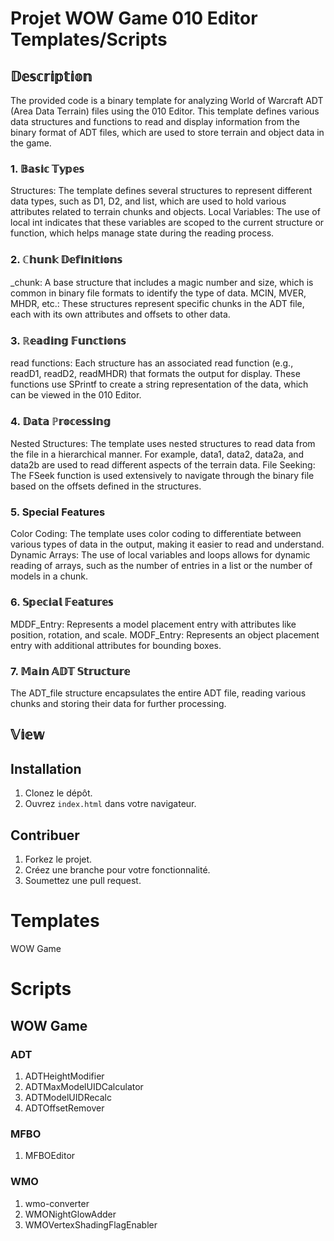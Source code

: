 # Projet WOW Game 010 Editor Templates/Scripts

## 𝔻𝕖𝕤𝕔𝕣𝕚𝕡𝕥𝕚𝕠𝕟
The provided code is a binary template for analyzing World of Warcraft ADT (Area Data Terrain) files using the 010 Editor. 
This template defines various data structures and functions to read and display information from the binary format of ADT files, which are used to store terrain and object data in the game.
### 1. 𝔹𝕒𝕤𝕚𝕔 𝕋𝕪𝕡𝕖𝕤
  Structures: The template defines several structures to represent different data types, such as D1, D2, and list, which are used to hold various attributes related to terrain chunks and objects.
  Local Variables: The use of local int indicates that these variables are scoped to the current structure or function, which helps manage state during the reading process.
### 2. ℂ𝕙𝕦𝕟𝕜 𝔻𝕖𝕗𝕚𝕟𝕚𝕥𝕚𝕠𝕟𝕤
  _chunk: A base structure that includes a magic number and size, which is common in binary file formats to identify the type of data.
  MCIN, MVER, MHDR, etc.: These structures represent specific chunks in the ADT file, each with its own attributes and offsets to other data.
### 3. ℝ𝕖𝕒𝕕𝕚𝕟𝕘 𝔽𝕦𝕟𝕔𝕥𝕚𝕠𝕟𝕤
  read functions: Each structure has an associated read function (e.g., readD1, readD2, readMHDR) that formats the output for display.
  These functions use SPrintf to create a string representation of the data, which can be viewed in the 010 Editor.
### 4. 𝔻𝕒𝕥𝕒 ℙ𝕣𝕠𝕔𝕖𝕤𝕤𝕚𝕟𝕘
  Nested Structures: The template uses nested structures to read data from the file in a hierarchical manner. For example, data1, data2, data2a, and data2b are used to read different aspects of the terrain data.
  File Seeking: The FSeek function is used extensively to navigate through the binary file based on the offsets defined in the structures.
### 5. Special Features
  Color Coding: The template uses color coding to differentiate between various types of data in the output, making it easier to read and understand.
  Dynamic Arrays: The use of local variables and loops allows for dynamic reading of arrays, such as the number of entries in a list or the number of models in a chunk.
### 6. 𝕊𝕡𝕖𝕔𝕚𝕒𝕝 𝔽𝕖𝕒𝕥𝕦𝕣𝕖𝕤
  MDDF_Entry: Represents a model placement entry with attributes like position, rotation, and scale.
  MODF_Entry: Represents an object placement entry with additional attributes for bounding boxes.
### 7. 𝕄𝕒𝕚𝕟 𝔸𝔻𝕋 𝕊𝕥𝕣𝕦𝕔𝕥𝕦𝕣𝕖
  The ADT_file structure encapsulates the entire ADT file, reading various chunks and storing their data for further processing.
## 𝕍𝕚𝕖𝕨

## Installation
1. Clonez le dépôt.
2. Ouvrez `index.html` dans votre navigateur.

## Contribuer
1. Forkez le projet.
2. Créez une branche pour votre fonctionnalité.
3. Soumettez une pull request.

# Templates
WOW Game

# Scripts
## WOW Game
### ADT
1. ADTHeightModifier
2. ADTMaxModelUIDCalculator
3. ADTModelUIDRecalc
4. ADTOffsetRemover
### MFBO
1. MFBOEditor
### WMO
1. wmo-converter
2. WMONightGlowAdder
3. WMOVertexShadingFlagEnabler
